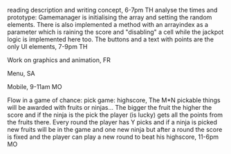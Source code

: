 reading description and writing concept, 6-7pm TH 
analyse the times and prototype: Gamemanager is initialising the array and setting the random elements. There is also implemented a method with an arrayindex as a parameter which is raining the score and "disabling" a cell while the jackpot logic is implemented here too. The buttons and a text with points are the only UI elements, 7-9pm TH

Work on graphics and animation, FR

Menu, SA

Mobile, 9-11am MO

Flow in a game of chance: pick game: highscore, The M*N pickable things will be awarded with fruits or ninjas... The bigger the fruit the higher the score and if the ninja is the pick the player (is lucky) gets all the points from the fruits there. Every round the player has Y picks and if a ninja is picked new fruits will be in the game and one new ninja but after a round the score is fixed and the player can play a new round to beat his highscore, 11-6pm MO
